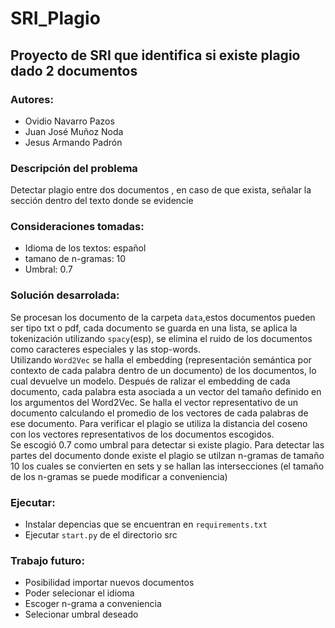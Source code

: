 # SRI_Plagio
## Proyecto de SRI que identifica si existe plagio dado 2 documentos
### Autores:
- Ovidio Navarro Pazos
- Juan José Muñoz Noda
- Jesus Armando Padrón

### Descripción del problema
Detectar plagio entre dos documentos , en caso de que exista, señalar la sección dentro del texto donde se evidencie

### Consideraciones tomadas:
- Idioma de los textos: español
- tamano de n-gramas: 10
- Umbral: 0.7
### Solución desarrolada:  
Se procesan los documento de la carpeta ``data``,estos documentos pueden ser tipo txt o pdf, cada documento se guarda en una lista, se aplica la tokenización utilizando ``spacy``(esp), se elimina el ruido de los documentos como caracteres especiales y las stop-words.  
Utilizando ``Word2Vec`` se halla el embedding (representación semántica por contexto de cada palabra dentro de un documento)  de los documentos, lo cual devuelve un modelo. Después de ralizar el embedding de cada documento, cada palabra esta asociada a un vector del tamaño definido en los argumentos del Word2Vec. Se halla el vector representativo de un documento calculando el promedio de los vectores de cada palabras de ese documento. Para verificar el plagio se utiliza la distancia del coseno con los vectores representativos de los documentos escogidos.  
Se escogió 0.7 como umbral para detectar si existe plagio.
Para detectar las partes del documento donde existe el plagio se utilzan n-gramas de tamaño 10 los cuales se convierten en sets y se hallan las intersecciones (el tamaño de los n-gramas se puede modificar a conveniencia)  
### Ejecutar:
- Instalar depencias que se encuentran en ``requirements.txt``  
- Ejecutar ``start.py`` de el directorio src  
### Trabajo futuro:
- Posibilidad importar nuevos documentos
- Poder selecionar el idioma
- Escoger n-grama a conveniencia 
- Selecionar umbral deseado

